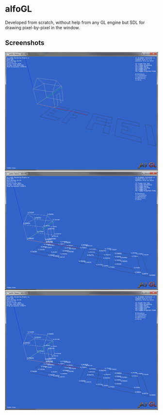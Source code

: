 # alfoGL

Developed from scratch, without help from any GL engine but SDL for drawing pixel-by-pixel in the window.

## Screenshots

![Alt text](screenshots/01.png "")
![Alt text](screenshots/02.png "With Z-buffer enabled")
![Alt text](screenshots/02.png "Orthographic projection")
